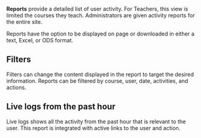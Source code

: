 **Reports** provide a detailed list of user activity.  For Teachers, this view is limited the courses they teach.  Administrators are given activity reports for the entire site.

Reports have the option to be displayed on page or downloaded in either a text, Excel, or ODS format.

## Filters ##
Filters can change the content displayed in the report to target the desired information.  Reports can be filtered by course, user, date, activities, and actions.

## Live logs from the past hour ##
Live logs shows all the activity from the past hour that is relevant to the user.  This report is integrated with active links to the user and action.